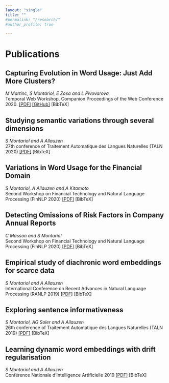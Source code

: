 ```yaml
---
layout: "single"
title: ""
#permalink: "/research/"
#author_profile: true

---
```


<script type="text/javascript">
   function toggleVisibility(block_id) {
       var e = document.getElementById(block_id);
       if(e.style.display == 'block')
          e.style.display = 'none';
       else
          e.style.display = 'block';
   }
    function copyToClip(element) {
        var str = document.getElementById(element).innerHTML;
        function listener(e) {
            e.clipboardData.setData("text/html", str);
            e.clipboardData.setData("text/plain", str);
            e.preventDefault();
        }
        document.addEventListener("copy", listener);
        document.execCommand("copy");
        document.removeEventListener("copy", listener);
};
</script>

# Publications

## Capturing Evolution in Word Usage: Just Add More Clusters?
*M Martinc, S Montariol, E Zosa and L Pivovarova*  
Temporal Web Workshop, Companion Proceedings of the Web Conference 2020.
<normal>
    <a href="https://arxiv.org/pdf/2001.06629.pdf" style="color:page.header.overlay_color">[PDF]</a>
    <a href="https://github.com/smontariol/AddMoreClusters" style="color:page.header.overlay_color">[GitHub]</a>
    <a style="color:page.header.overlay_color; cursor: pointer; cursor: hand;" onclick="toggleVisibility('bib_addmoreclusters');">[BibTeX]</a>
</normal>
<div id="bib_addmoreclusters" style="display:none;">
<small>
<a class="btn"  onclick="copyToClip('bib_addmoreclusters');">copy to clipboard</a>
<div class="highlighter-rouge"><pre id="bib_addmoreclusters" class="highlight">
@inproceedings{martinc2020capturing,
  title={Capturing Evolution in Word Usage: Just Add More Clusters?},
  author={Martinc, Matej and Montariol, Syrielle and Zosa, Elaine and Pivovarova, Lidia},
  booktitle={Companion Proceedings of the Web Conference 2020},
  pages={343--349},
  year={2020}
}
</pre></div></small>
</div>

## Studying semantic variations through several dimensions
*S Montariol and A Allauzen*  
27th conference of Traitement Automatique des Langues Naturelles (TALN 2020)
<normal>
    <a href="https://www.aclweb.org/anthology/2020.jeptalnrecital-taln.31.pdf" style="color:page.header.overlay_color">[PDF]</a>
    <a style="color:page.header.overlay_color; cursor: pointer; cursor: hand;" onclick="toggleVisibility('bib_taln20');">[BibTeX]</a>
</normal>
<div id="bib_taln20" style="display:none;">
<small>
<a class="btn"  onclick="copyToClip('bib_taln20');">copy to clipboard</a>
<div class="highlighter-rouge"><pre id="bib_taln20" class="highlight">
@inproceedings{montariol2020etude,
  title={Etude des variations sémantiques à travers plusieurs dimensions (Studying semantic variations through several dimensions)},
  author={Montariol, Syrielle and Allauzen, Alexandre},
  booktitle={Actes de la 27e conférence Traitement Automatique des Langues Naturelles (TALN)},
  pages={314--322},
  year={2020}
}

</pre></div></small>
</div>

## Variations in Word Usage for the Financial Domain
*S Montariol, A Allauzen and A Kitamoto*  
Second Workshop on Financial Technology and Natural Language Processing (FinNLP 2020)
<normal>
    <a href="https://www.aclweb.org/anthology/2020.finnlp-1.pdf#page=16" style="color:page.header.overlay_color">[PDF]</a>
    <a style="color:page.header.overlay_color; cursor: pointer; cursor: hand;" onclick="toggleVisibility('bib_finnlp1');">[BibTeX]</a>

</normal>
<div id="bib_finnlp1" style="display:none;">
<small>
<a class="btn"  onclick="copyToClip('bib_finnlp1');">copy to clipboard</a>
<div class="highlighter-rouge"><pre id="bib_finnlp1" class="highlight">
@inproceedings{montariol2020variations,
  title={Variations in Word Usage for the Financial Domain},
  author={Montariol, Syrielle and Allauzen, Alexandre and Kitamoto, Asanobu},
  booktitle={Proceedings of the Second Workshop on Financial Technology and Natural Language Processing},
  pages={8--14},
  year={2020}
}

</pre></div></small>
</div>

## Detecting Omissions of Risk Factors in Company Annual Reports
*C Masson and S Montariol*  
Second Workshop on Financial Technology and Natural Language Processing (FinNLP 2020)
<normal>
    <a href="https://www.aclweb.org/anthology/2020.finnlp-1.pdf#page=23" style="color:page.header.overlay_color">[PDF]</a>
    <a style="color:page.header.overlay_color; cursor: pointer; cursor: hand;" onclick="toggleVisibility('bib_finnlp2');">[BibTeX]</a>

</normal>
<div id="bib_finnlp2" style="display:none;">
<small>
<a class="btn"  onclick="copyToClip('bib_finnlp2');">copy to clipboard</a>
<div class="highlighter-rouge"><pre id="bib_finnlp2" class="highlight">
@inproceedings{masson2020detecting,
  title={Detecting Omissions of Risk Factors in Company Annual Reports},
  author={Masson, Corentin and Montariol, Syrielle},
  booktitle={Proceedings of the Second Workshop on Financial Technology and Natural Language Processing},
  pages={15--21},
  year={2020}
}
</pre></div></small>
</div>


## Empirical study of diachronic word embeddings for scarce data
*S Montariol and A Allauzen*  
International Conference on Recent Advances in Natural Language Processing (RANLP 2019)
<normal>
    <a href="https://www.aclweb.org/anthology/R19-1092.pdf" style="color:page.header.overlay_color">[PDF]</a>
    <a style="color:page.header.overlay_color; cursor: pointer; cursor: hand;" onclick="toggleVisibility('bib_ranlp19');">[BibTeX]</a>

</normal>
<div id="bib_ranlp19" style="display:none;">
<small>
<a class="btn"  onclick="copyToClip('bib_ranlp19');">copy to clipboard</a>
<div class="highlighter-rouge"><pre id="bib_ranlp19" class="highlight">
@InProceedings{Montariol2019,
  author    = {Montariol, Syrielle and Allauzen, Alexandre},
  title     = {Empirical Study of Diachronic Word Embeddings for Scarce Data},
  booktitle = {Proceedings of the International Conference on Recent Advances in Natural Language Processing (RANLP 2019)},
  year      = {2019},
  pages     = {795--803},
  address   = {Varna, Bulgaria},
  month     = sep,
  doi       = {10.26615/978-954-452-056-4_092},
}
</pre></div></small>
</div>


## Exploring sentence informativeness
*S Montariol, AG Soler and A Allauzen*  
26th conference of Traitement Automatique des Langues Naturelles (TALN 2019)
<normal>
    <a href="https://arxiv.org/pdf/1907.08469" style="color:page.header.overlay_color">[PDF]</a>
    <a style="color:page.header.overlay_color; cursor: pointer; cursor: hand;" onclick="toggleVisibility('bib_taln19_2');">[BibTeX]</a>

</normal>
<div id="bib_taln19_2" style="display:none;">
<small>
<a class="btn"  onclick="copyToClip('bib_taln19_2');">copy to clipboard</a>
<div class="highlighter-rouge"><pre id="bib_taln19_2" class="highlight">
@article{montariol2019exploring,
  title={Exploring sentence informativeness},
  author={Montariol, Syrielle and Soler, Aina Gari and Allauzen, Alexandre},
  journal={Actes de la 26e conférence de Traitement Automatique des Langues Naturelles (TALN)},
  year={2019}
}
</pre></div></small>
</div>


## Learning dynamic word embeddings with drift regularisation
*S Montariol and A Allauzen*  
Conférence Nationale d’Intelligence Artificielle 2019
<normal>
    <a href="https://hal.archives-ouvertes.fr/hal-02458049/file/OUN014%20-%20CNIA%202019%20V2.pdf#page=109" style="color:page.header.overlay_color">[PDF]</a>
    <a style="color:page.header.overlay_color; cursor: pointer; cursor: hand;" onclick="toggleVisibility('bib_taln19_1');">[BibTeX]</a>

</normal>
<div id="bib_taln19_1" style="display:none;">
<small>
<a class="btn"  onclick="copyToClip('bib_taln19_1');">copy to clipboard</a>
<div class="highlighter-rouge"><pre id="bib_taln19_1" class="highlight">
@article{montariol2019learning,
  title={Learning dynamic word embeddings with drift regularisation},
  author={Montariol, Syrielle and Allauzen, Alexandre},
  journal={Conférence Nationale d’Intelligence Artificielle 2019},
  pages={105},
  year={2019}
}





